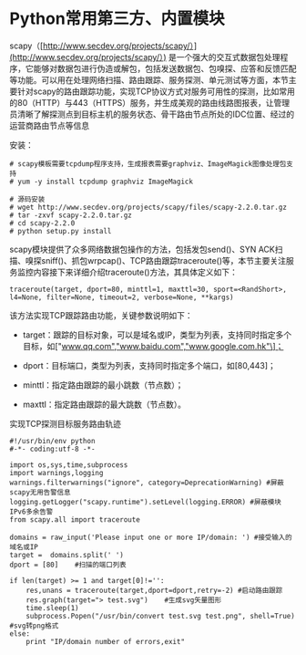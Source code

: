 # Python常用第三方、内置模块

scapy（[http://www.secdev.org/projects/scapy/）](http://www.secdev.org/projects/scapy/）) 是一个强大的交互式数据包处理程序，它能够对数据包进行伪造或解包，包括发送数据包、包嗅探、应答和反馈匹配等功能。可以用在处理网络扫描、路由跟踪、服务探测、单元测试等方面，本节主要针对scapy的路由跟踪功能，实现TCP协议方式对服务可用性的探测，比如常用的80（HTTP）与443（HTTPS）服务，并生成美观的路由线路图报表，让管理员清晰了解探测点到目标主机的服务状态、骨干路由节点所处的IDC位置、经过的运营商路由节点等信息

安装：

```
# scapy模板需要tcpdump程序支持，生成报表需要graphviz、ImageMagick图像处理包支持  
# yum -y install tcpdump graphviz ImageMagick  

# 源码安装  
# wget http://www.secdev.org/projects/scapy/files/scapy-2.2.0.tar.gz  
# tar -zxvf scapy-2.2.0.tar.gz  
# cd scapy-2.2.0  
# python setup.py install
```

scapy模块提供了众多网络数据包操作的方法，包括发包send\(\)、SYN ACK扫描、嗅探sniff\(\)、抓包wrpcap\(\)、TCP路由跟踪traceroute\(\)等，本节主要关注服务监控内容接下来详细介绍traceroute\(\)方法，其具体定义如下：

```
traceroute(target, dport=80, minttl=1, maxttl=30, sport=<RandShort>, l4=None, filter=None, timeout=2, verbose=None, **kargs)
```

该方法实现TCP跟踪路由功能，关键参数说明如下：

* target：跟踪的目标对象，可以是域名或IP，类型为列表，支持同时指定多个目标，如\["www.qq.com","www.baidu.com","www.google.com.hk"\]；

* dport：目标端口，类型为列表，支持同时指定多个端口，如\[80,443\]；

* minttl：指定路由跟踪的最小跳数（节点数）；

* maxttl：指定路由跟踪的最大跳数（节点数）。

实现TCP探测目标服务路由轨迹

```
#!/usr/bin/env python
#-*- coding:utf-8 -*-

import os,sys,time,subprocess  
import warnings,logging  
warnings.filterwarnings("ignore", category=DeprecationWarning) #屏蔽scapy无用告警信息  
logging.getLogger("scapy.runtime").setLevel(logging.ERROR) #屏蔽模块IPv6多余告警  
from scapy.all import traceroute  

domains = raw_input('Please input one or more IP/domain: ') #接受输入的域名或IP  
target =  domains.split(' ')  
dport = [80]    #扫描的端口列表  

if len(target) >= 1 and target[0]!='':  
    res,unans = traceroute(target,dport=dport,retry=-2) #启动路由跟踪  
    res.graph(target="> test.svg")    #生成svg矢量图形  
    time.sleep(1)  
    subprocess.Popen("/usr/bin/convert test.svg test.png", shell=True) #svg转png格式  
else:  
    print "IP/domain number of errors,exit"
```



